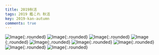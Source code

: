```yaml
---
title: 2019秋活
tags: 2019 艦これ 秋活
key: 2019-kan-autumn
comments: true
---
```


![Image](/assets/imgaes/kancolle/20191207_09223862.png){:.rounded}
![Image](/assets/imgaes/kancolle/20191207_11113489.png){:.rounded}
![Image](/assets/imgaes/kancolle/20191207_15554655.png){:.rounded}
![Image](/assets/imgaes/kancolle/20191208_12164703.png){:.rounded}
![Image](/assets/imgaes/kancolle/20191210_18415730.png){:.rounded}
![Image](/assets/imgaes/kancolle/20191211_16014593.png){:.rounded}
![Image](/assets/imgaes/kancolle/20191231_22021608.png){:.rounded}
![Image](/assets/imgaes/kancolle/20191231_22052465.png){:.rounded}
![Image](/assets/imgaes/kancolle/20191231_23485221.png){:.rounded}
